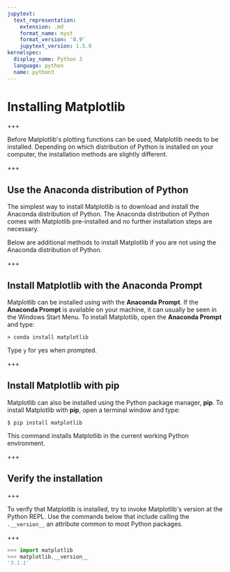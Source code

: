 ```yaml
---
jupytext:
  text_representation:
    extension: .md
    format_name: myst
    format_version: '0.9'
    jupytext_version: 1.5.0
kernelspec:
  display_name: Python 3
  language: python
  name: python3
---
```


# Installing Matplotlib

+++

Before Matplotlib's plotting functions can be used, Matplotlib needs to be installed. Depending on which distribution of Python is installed on your computer, the installation methods are slightly different.

+++

## Use the Anaconda distribution of Python

The simplest way to install Matplotlib is to download and install the Anaconda distribution of Python. The Anaconda distribution of Python comes with Matplotlib pre-installed and no further installation steps are necessary.

Below are additional methods to install Matplotlib if you are not using the Anaconda distribution of Python.

+++

## Install Matplotlib with the Anaconda Prompt

Matplotlib can be installed using with the **Anaconda Prompt**. If the **Anaconda Prompt** is available on your machine, it can usually be seen in the Windows Start Menu. To install Matplotlib, open the **Anaconda Prompt** and type:

```text
> conda install matplotlib
```

Type ```y``` for yes when prompted.

+++

## Install Matplotlib with **pip**

Matplotlib can also be installed using the Python package manager, **pip**. To install Matplotlib with **pip**, open a terminal window and type:

```text
$ pip install matplotlib
```

This command installs Matplotlib in the current working Python environment.

+++

## Verify the installation

+++

To verify that Matplotlib is installed, try to invoke Matplotlib's version at the Python REPL. Use the commands below that include calling the ```.__version__``` an attribute common to most Python packages.

+++

```python
>>> import matplotlib
>>> matplotlib.__version__
'3.1.1'
```

```{code-cell} ipython3

```
